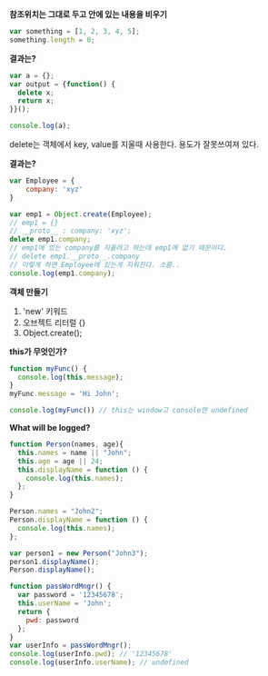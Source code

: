 **참조위치는 그대로 두고 안에 있는 내용을 비우기**

```js
var something = [1, 2, 3, 4, 5];
something.length = 0;
```

**결과는?**

```js
var a = {};
var output = {function() {
  delete x;
  return x;
}}();

console.log(a);
```

delete는 객체에서 key, value를 지울때 사용한다.
용도가 잘못쓰여져 있다.

**결과는?**

```js
var Employee = {
	company: 'xyz'
}

var emp1 = Object.create(Employee);
// emp1 = {}
// __proto__ : company: 'xyz';
delete emp1.company;
// emp1에 있는 company를 지울려고 하는데 emp1에 없기 때문이다. 
// delete emp1.__proto__.company
// 이렇게 하면 Employee에 있는게 지워진다. 소름.. 
console.log(emp1.company);
```

**객체 만들기**

1. 'new' 키워드
2. 오브젝트 리터럴 {}
3. Object.create();

**this가 무엇인가?**

```js
function myFunc() {
  console.log(this.message);
}
myFunc.message = 'Hi John';

console.log(myFunc()) // this는 window고 console엔 undefined
```

**What will be logged?**

```js
function Person(names, age){
  this.names = name || "John";
  this.age = age || 24;
  this.displayName = function () {
    console.log(this.names);
  };
}

Person.names = "John2";
Person.displayName = function () {
  console.log(this.names);
};

var person1 = new Person("John3");
person1.displayName();
Person.displayName();
```

```js
function passWordMngr() {
  var password = '12345678';
  this.userName = 'John';
  return {
    pwd: password
  };
}
var userInfo = passWordMngr();
console.log(userInfo.pwd); // '12345678'
console.log(userInfo.userName); // undefined
```

